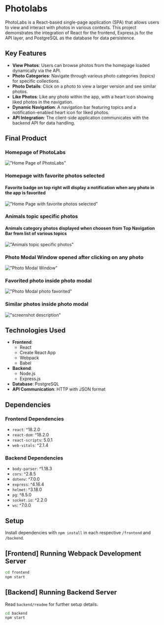 # Photolabs 

PhotoLabs is a React-based single-page application (SPA) that allows users to view and interact with photos in various contexts. This project demonstrates the integration of React for the frontend, Express.js for the API layer, and PostgreSQL as the database for data persistence.

## Key Features

- **View Photos**: Users can browse photos from the homepage loaded dynamically via the API.
- **Photo Categories**: Navigate through various photo categories (topics) for specific collections.
- **Photo Details**: Click on a photo to view a larger version and see similar photos.
- **Like Photos**: Like any photo within the app, with a heart icon showing liked photos in the navigation.
- **Dynamic Navigation**: A navigation bar featuring topics and a notification-enabled heart icon for liked photos.
- **API Integration**: The client-side application communicates with the backend API for data handling.

## Final Product

### Homepage of PhotoLabs
!["Home Page of PhotoLabs"](https://github.com/SauravDhillon/photolabs/blob/main/docs/Home_Page.png?raw=true)

### Homepage with favorite photos selected
#### Favorite badge on top right will display a notification when any photo in the app is favorited 
!["Home Page with favorite photos selected"](https://github.com/SauravDhillon/photolabs/blob/main/docs/Home_Page_favorites_selected.png?raw=true)

### Animals topic specific photos
#### Animals category photos displayed when choosen from Top Navigation Bar from list of various topics
!["Animals topic specific photos"](https://github.com/SauravDhillon/photolabs/blob/main/docs/HomePage_Animal_topic_selected.png?raw=true)

### Photo Modal Window opened after clicking on any photo
!["Photo Modal Window"](https://github.com/SauravDhillon/photolabs/blob/main/docs/Photo_modal_opened.png?raw=true)

### Favorited photo inside photo modal 
!["Photo Modal photo favorited"](https://github.com/SauravDhillon/photolabs/blob/main/docs/Photo_modal_photo_favorited.png?raw=true)

### Similar photos inside photo modal
!["screenshot description"](https://github.com/SauravDhillon/photolabs/blob/main/docs/Photo_modal_similar_photos.png?raw=true)

## Technologies Used

- **Frontend**: 
  - React
  - Create React App
  - Webpack
  - Babel
- **Backend**:
  - Node.js
  - Express.js
- **Database**: PostgreSQL
- **API Communication**: HTTP with JSON format

## Dependencies

### Frontend Dependencies
- `react`: ^18.2.0
- `react-dom`: ^18.2.0
- `react-scripts`: 5.0.1
- `web-vitals`: ^2.1.4

### Backend Dependencies
- `body-parser`: ^1.18.3
- `cors`: ^2.8.5
- `dotenv`: ^7.0.0
- `express`: ^4.16.4
- `helmet`: ^3.18.0
- `pg`: ^8.5.0
- `socket.io`: ^2.2.0
- `ws`: ^7.0.0

## Setup

Install dependencies with `npm install` in each respective `/frontend` and `/backend`.

## [Frontend] Running Webpack Development Server

```sh
cd frontend
npm start
```

## [Backend] Running Backend Server

Read `backend/readme` for further setup details.

```sh
cd backend
npm start
```
